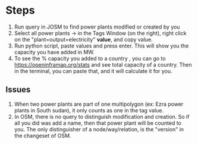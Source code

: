 # Steps
1. Run query in JOSM to find power plants modified or created by you
2. Select all power plants -> in the Tags Window (on the right), right click on the "plant=output=electricity" **value**, and copy value.
3. Run python script, paste values and press enter. This will show you the capacity you have added in MW.
4. To see the % capacity you added to a country , you can go to https://openinframap.org/stats and see total capacity of a country. Then in the terminal, you can paste that, and it will calculate it for you.


## Issues
1. When two power plants are part of one multipolygon (ex: Ezra power plants in South sudan), it only counts as one in the tag value.
2. In OSM, there is no query to distinguish modification and creation. So if all you did was add a name, then that power plant will be counted to you. The only distinguisher of a node/way/relation, is the "version" in the changeset of OSM.
